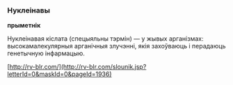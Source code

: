 ### Нуклеінавы
**прыметнік**

Нуклеінавая кіслата (спецыяльны тэрмін) — у жывых арганізмах: высокамалекулярныя арганічныя злучэнні, якія захоўваюць і перадаюць генетычную інфармацыю.

<a rel="author">[http://rv-blr.com/](http://rv-blr.com/slounik.jsp?letterId=0&maskId=0&pageId=1936)</a>
